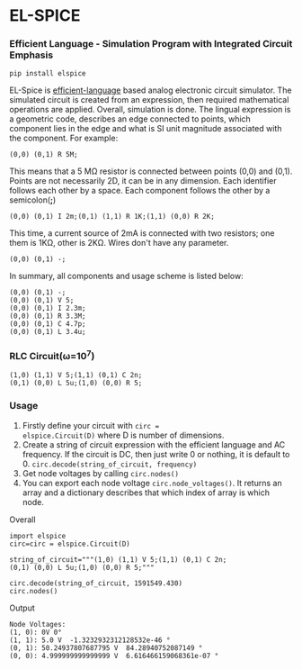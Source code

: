 # EL-SPICE
### Efficient Language - Simulation Program with Integrated Circuit Emphasis

    pip install elspice

EL-Spice is [efficient-language](https://quantumgravityresearch.org/portfolio/principle-of-efficient-language/) based analog electronic circuit simulator. The simulated circuit is created from an expression, then required mathematical operations are applied. Overall, simulation is done. 
The lingual expression is a geometric code, describes an edge connected to points, which component lies in the edge and what is SI unit magnitude associated with the component. For example:

    (0,0) (0,1) R 5M;
This means that a 5 MΩ resistor is connected between points (0,0) and (0,1). Points are not necessarily 2D, it can be in any dimension. Each identifier follows each other by a space. Each component follows the other by a semicolon(**;**)

    (0,0) (0,1) I 2m;(0,1) (1,1) R 1K;(1,1) (0,0) R 2K;
   This time, a current source of 2mA is connected with two resistors; one them is 1KΩ, other is 2KΩ. Wires don't have any parameter.
   

    (0,0) (0,1) -;
  In summary, all components and usage scheme is listed below:
  

    (0,0) (0,1) -;
    (0,0) (0,1) V 5;
    (0,0) (0,1) I 2.3m;
    (0,0) (0,1) R 3.3M;
    (0,0) (0,1) C 4.7p;
    (0,0) (0,1) L 3.4u;
### RLC Circuit(ω=10<sup>7</sup>)

    (1,0) (1,1) V 5;(1,1) (0,1) C 2n;
    (0,1) (0,0) L 5u;(1,0) (0,0) R 5;

### Usage
 1. Firstly define your circuit with <code>circ = elspice.Circuit(D)</code> where D is number of dimensions.
 2. Create a string of circuit expression with the efficient language and AC frequency. If the circuit is DC, then just write 0 or nothing, it is default to 0. `circ.decode(string_of_circuit, frequency)`
 3. Get node voltages by calling `circ.nodes()`
 4. You can export each node voltage `circ.node_voltages()`. It returns an array and a dictionary describes that which index of array is which node.

Overall

    import elspice
    circ=circ = elspice.Circuit(D)
    
    string_of_circuit="""(1,0) (1,1) V 5;(1,1) (0,1) C 2n;
    (0,1) (0,0) L 5u;(1,0) (0,0) R 5;"""
    
    circ.decode(string_of_circuit, 1591549.430)
    circ.nodes()
Output

    Node Voltages:
    (1, 0): 0V 0°
    (1, 1): 5.0 V  -1.3232932312128532e-46 °
    (0, 1): 50.24937807687795 V  84.28940752087149 °
    (0, 0): 4.999999999999999 V  6.616466159068361e-07 °
